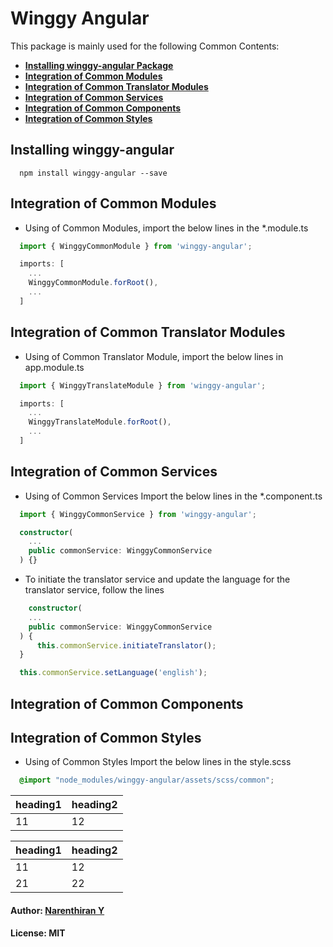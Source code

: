 # Winggy Angular

This package is mainly used for the following Common Contents:

- [**Installing winggy-angular Package**](<#installing-winggy-angular>)
- [**Integration of Common Modules**](<#integration-of-common-modules>)
- [**Integration of Common Translator Modules**](<#integration-of-common-translator-modules>)
- [**Integration of Common Services**](<#integration-of-common-services>)
- [**Integration of Common Components**](<#integration-of-common-components>)
- [**Integration of Common Styles**](<#integration-of-common-styles>)

## Installing winggy-angular
```
  npm install winggy-angular --save
```

## Integration of Common Modules

* Using of Common Modules, import the below lines in the *.module.ts

``` ts
  import { WinggyCommonModule } from 'winggy-angular';

  imports: [
    ...
    WinggyCommonModule.forRoot(),
    ...
  ]
```
## Integration of Common Translator Modules

* Using of Common Translator Module, import the below lines in app.module.ts

``` ts
  import { WinggyTranslateModule } from 'winggy-angular';

  imports: [
    ...
    WinggyTranslateModule.forRoot(),
    ...
  ]
```

## Integration of Common Services

* Using of Common Services Import the below lines in the *.component.ts

``` ts
  import { WinggyCommonService } from 'winggy-angular';

  constructor(
    ...
    public commonService: WinggyCommonService
  ) {}
```

* To initiate the translator service and update the language for the translator service, follow the lines

``` ts
    constructor(
    ...
    public commonService: WinggyCommonService
  ) {
      this.commonService.initiateTranslator();
  }

  this.commonService.setLanguage('english');
```

## Integration of Common Components



## Integration of Common Styles

* Using of Common Styles Import the below lines in the style.scss

``` scss
  @import "node_modules/winggy-angular/assets/scss/common";
```

| heading1 | heading2 |
| -------- | -------- |
| 11       | 12       |

| heading1 | heading2 |
| --- | --- |
| 11 | 12 |
| 21 | 22 |


#### Author: [Narenthiran Y](http://github.com/ynarenthiran)
#### License: MIT
